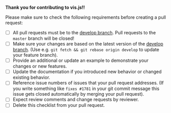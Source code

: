 **Thank you for contributing to vis.js!!**

Please make sure to check the following requirements before creating a pull request:

* [ ] All pull requests must be to the [develop branch](https://github.com/almende/vis/tree/develop). Pull requests to the `master` branch will be closed!
* [ ] Make sure your changes are based on the latest version of the [develop branch](https://github.com/almende/vis/tree/develop). (Use e.g. `git fetch && git rebase origin develop` to update your feature branch).
* [ ] Provide an additional or update an example to demonstrate your changes or new features.
* [ ] Update the documentation if you introduced new behavior or changed existing behavior.
* [ ] Reference issue numbers of issues that your pull request addresses. (If you write something like `fixes #1781` in your git commit message this issue gets closed automatically by merging your pull request).
* [ ] Expect review comments and change requests by reviewer.
* [ ] Delete this checklist from your pull request.
